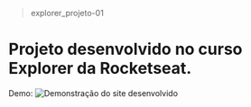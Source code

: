 > explorer_projeto-01
# Projeto desenvolvido no curso Explorer da Rocketseat.

Demo:
<img src="https://i.imgur.com/xPhuagp.png" alt="Demonstração do site desenvolvido" />
